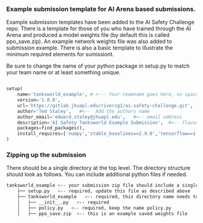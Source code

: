 ### Example submission template for AI Arena based submissions.

Example submission templates have been added to the AI Safety Challenge repo.  There is a template for those of you who have trained through the AI Arena and produced a model weights file (by default this is called ppo_save.zip).  An example network weights file was also added to submission example.  There is also a basic template to illustrate the minimum required elements for sumissiont.  

Be sure to change the name of your python package in setup.py to match your team name or at least something unique.  

````python

setup(
    name='tanksworld_example', # <--- Your teamname goes here, no spaces, this should be unique, and match the directory name in the same directory
    version='1.0.0',
    url='https://gitlab.jhuapl.edu/rivercg1/ai-safety-challenge.git',
    author='Ted Staley',   #<--  Add the authors name
    author_email='edward.staley@jhuapl.edu',   #<-- email address
    description='AI Safety Tanksworld Example Submission',  #<-- flavor text, add anything
    packages=find_packages(),
    install_requires=['numpy','stable_baselines==2.9.0','tensorflow==1.14.0'], #<-- if you have specific dependencies for your submission add them here
)
````

### Zipping up the submission
There should be a single directory at the top level.  The directory structure should look as follows.  You can include additional python files if needed.  

```` sh
tanksworld_example <-- your submission zip file should include a single top level directory
    ├── setup.py   <-- required, update this file as described above
    ├── tanksworld_example   <-- required, this directory name needs to match your package name
    │   ├── __init__.py   <-- required
    │   ├── policy.py   <-- required, keep the name policy.py
    │   ├── ppo_save.zip  <-- this is an example saved weights file
````